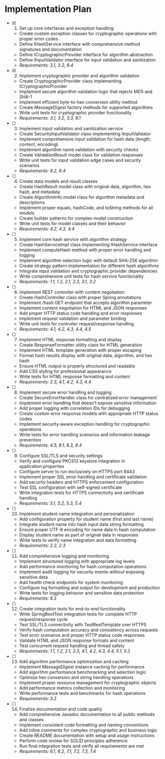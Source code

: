 # Implementation Plan

- [x] 1. Set up core interfaces and exception handling
  - Create custom exception classes for cryptographic operations with proper error codes
  - Define IHashService interface with comprehensive method signatures and documentation
  - Define ICryptographicProvider interface for algorithm abstraction
  - Define IInputValidator interface for input validation and sanitization
  - _Requirements: 3.1, 3.2, 8.4_

- [x] 2. Implement cryptographic provider and algorithm validation
  - Create CryptographicProvider class implementing ICryptographicProvider
  - Implement secure algorithm validation logic that rejects MD5 and SHA-1
  - Implement efficient byte-to-hex conversion utility method
  - Create MessageDigest factory methods for supported algorithms
  - Write unit tests for cryptographic provider functionality
  - _Requirements: 3.1, 3.2, 3.3, 8.1_

- [ ] 3. Implement input validation and sanitization service
  - Create SecurityInputValidator class implementing IInputValidator
  - Implement comprehensive input validation for hash data (length, content, encoding)
  - Implement algorithm name validation with security checks
  - Create ValidationResult model class for validation responses
  - Write unit tests for input validation edge cases and security scenarios
  - _Requirements: 8.2, 8.4_

- [ ] 4. Create data models and result classes
  - Create HashResult model class with original data, algorithm, hex hash, and metadata
  - Create AlgorithmInfo model class for algorithm metadata and descriptions
  - Implement proper equals, hashCode, and toString methods for all models
  - Create builder patterns for complex model construction
  - Write unit tests for model classes and their behavior
  - _Requirements: 4.2, 4.3, 4.4_

- [ ] 5. Implement core hash service with algorithm strategy
  - Create HashServiceImpl class implementing IHashService interface
  - Implement computeHash method with proper error handling and logging
  - Implement algorithm selection logic with default SHA-256 algorithm
  - Create strategy pattern implementation for different hash algorithms
  - Integrate input validation and cryptographic provider dependencies
  - Write comprehensive unit tests for hash service functionality
  - _Requirements: 1.1, 1.2, 2.1, 2.3, 3.1, 3.2_

- [ ] 6. Implement REST controller with content negotiation
  - Create HashController class with proper Spring annotations
  - Implement /hash GET endpoint that accepts algorithm parameter
  - Implement content negotiation for HTML and JSON responses
  - Add proper HTTP status code handling and error responses
  - Implement request validation and parameter binding
  - Write unit tests for controller request/response handling
  - _Requirements: 4.1, 4.2, 4.3, 4.4, 4.5_

- [ ] 7. Implement HTML response formatting and display
  - Create ResponseFormatter utility class for HTML generation
  - Implement HTML template generation with proper escaping
  - Format hash results display with original data, algorithm, and hex hash
  - Ensure HTML output is properly structured and readable
  - Add CSS styling for professional appearance
  - Write tests for HTML response formatting and content
  - _Requirements: 2.3, 4.1, 4.2, 4.3, 4.4_

- [ ] 8. Implement secure error handling and logging
  - Create SecureErrorHandler class for centralized error management
  - Implement error handling that doesn't expose sensitive information
  - Add proper logging with correlation IDs for debugging
  - Create custom error response models with appropriate HTTP status codes
  - Implement security-aware exception handling for cryptographic operations
  - Write tests for error handling scenarios and information leakage prevention
  - _Requirements: 4.5, 8.1, 8.3, 8.4_

- [ ] 9. Configure SSL/TLS and security settings
  - Verify and configure PKCS12 keystore integration in application.properties
  - Configure server to run exclusively on HTTPS port 8443
  - Implement proper SSL error handling and certificate validation
  - Add security headers and HTTPS enforcement configuration
  - Test SSL configuration with self-signed certificate
  - Write integration tests for HTTPS connectivity and certificate handling
  - _Requirements: 5.1, 5.2, 5.3, 5.4_

- [ ] 10. Implement student name integration and personalization
  - Add configuration property for student name (first and last name)
  - Integrate student name into hash input data string formatting
  - Ensure proper UTF-8 encoding for name data in hash computation
  - Display student name as part of original data in responses
  - Write tests to verify name integration and data formatting
  - _Requirements: 2.2, 2.3_

- [ ] 11. Add comprehensive logging and monitoring
  - Implement structured logging with appropriate log levels
  - Add performance monitoring for hash computation operations
  - Implement audit logging for security events without exposing sensitive data
  - Add health check endpoints for system monitoring
  - Configure log formatting and output for development and production
  - Write tests for logging behavior and sensitive data protection
  - _Requirements: 8.3_

- [ ] 12. Create integration tests for end-to-end functionality
  - Write SpringBootTest integration tests for complete HTTP request/response cycle
  - Test SSL/TLS connectivity with TestRestTemplate over HTTPS
  - Verify hash computation accuracy and consistency across requests
  - Test error scenarios and proper HTTP status code responses
  - Validate HTML and JSON response formats and content
  - Test concurrent request handling and thread safety
  - _Requirements: 1.1, 1.2, 2.1, 2.3, 4.1, 4.2, 4.3, 4.4, 5.1, 5.3_

- [ ] 13. Add algorithm performance optimization and caching
  - Implement MessageDigest instance caching for performance
  - Add algorithm performance benchmarking and selection logic
  - Optimize hex conversion and string handling operations
  - Implement proper resource management for cryptographic objects
  - Add performance metrics collection and monitoring
  - Write performance tests and benchmarks for hash operations
  - _Requirements: 3.2_

- [ ] 14. Finalize documentation and code quality
  - Add comprehensive Javadoc documentation to all public methods and classes
  - Implement consistent code formatting and naming conventions
  - Add inline comments for complex cryptographic and business logic
  - Create README documentation with setup and usage instructions
  - Perform code review for SOLID principles adherence
  - Run final integration tests and verify all requirements are met
  - _Requirements: 6.1, 6.2, 7.1, 7.2, 7.3, 7.4_
